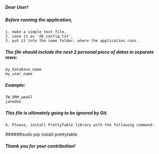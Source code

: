 ##### Dear User!

##### Before running the application,
    1. make a simple text file,
    2. save it as 'db_config.txt',
    3. put it into the same folder, where the application runs.


##### The file should include the next 2 personal piece of datas in separate rows:

    my_database_name
    my_user_name

##### Example:

    TW_ORM_week7
    janedoe



##### This file is ultimately going to be ignored by Git.

    4. Please, install PrettyTable library with the following command:
######sudo pip install prettytable

##### Thank you for your contribution!
